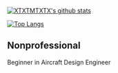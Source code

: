 [![XTXTMTXTX's github stats](https://github-readme-stats.vercel.app/api?username=XTXTMTXTX&count_private=true&show_icons=true&theme=dracula)](https://github.com/XTXTMTXTX)

[![Top Langs](https://github-readme-stats.vercel.app/api/top-langs/?username=XTXTMTXTX&theme=dracula)](https://github.com/XTXTMTXTX)

## Nonprofessional

Beginner in Aircraft Design Engineer
